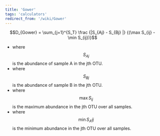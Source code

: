 ```yaml
---
title: 'Gower'
tags: 'calculators'
redirect_from: '/wiki/Gower'
---
```

$$D_{Gower} = \sum_{j=1}^{S_T} \frac {|S_{Aj} - S_{Bj} |} {(\max S_{ij} - \min S_{ij})}$$

-   where $$S_{Aj}$$ is the abundance of sample A in the jth OTU.
-   where $$S_{Bj}$$ is the abundance of sample B in the jth OTU.
-   where $$\max S_{ij}$$ is the maximum abundance in the jth OTU over all
    samples.
-   where $$\min S_A{ij}$$ is the minimum abundance in the jth OTU over
    all samples.
